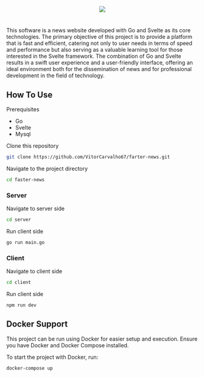 <p align="center">
  <img src="https://github.com/VitorCarvalho67/Faster-News/assets/102667323/30554e6e-5e2a-4480-be94-963ffa3f9049" />
</p>

#

This software is a news website developed with Go and Svelte as its core technologies. The primary objective of this project is to provide a platform that is fast and efficient, catering not only to user needs in terms of speed and performance but also serving as a valuable learning tool for those interested in the Svelte framework. The combination of Go and Svelte results in a swift user experience and a user-friendly interface, offering an ideal environment both for the dissemination of news and for professional development in the field of technology.

## How To Use

Prerequisites
- Go
- Svelte
- Mysql

Clone this repository
```bash
git clone https://github.com/VitorCarvalho67/farter-news.git
```

Navigate to the project directory
```bash
cd faster-news
```

### Server
Navigate to server side
```bash
cd server
```

Run client side
```bash
go run main.go
```

### Client
Navigate to client side
```bash
cd client
```

Run client side
```bash
npm run dev
```

## Docker Support
This project can be run using Docker for easier setup and execution. Ensure you have Docker and Docker Compose installed.

To start the project with Docker, run:
```bash
docker-compose up
```
